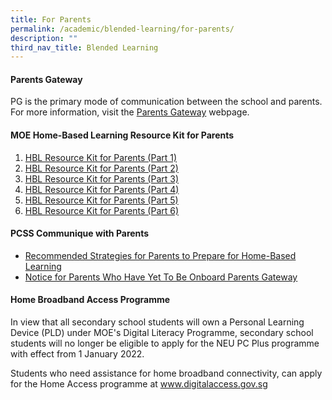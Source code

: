 ```yaml
---
title: For Parents
permalink: /academic/blended-learning/for-parents/
description: ""
third_nav_title: Blended Learning
---
```

<h4><strong>Parents Gateway</strong></h4>
<p>PG is the primary mode of communication between the school and parents. For more information, visit the&nbsp;<a href="https://pg.moe.edu.sg/" target="blank">Parents Gateway</a> webpage.</p>
<h4><strong>MOE Home-Based Learning Resource Kit for Parents</strong></h4>
<ol>
<li><a href="/files/HBL%20Resource%20Kit%20for%20Parents.pdf/"target="blank">HBL Resource Kit for Parents (Part 1)</a></li>
<li><a href="/files/Resource%20Kit%20-%20HBL%20(Part%202).pdf">HBL Resource Kit for Parents (Part 2)</a></li>
<li><a href="/files/Resource%20Kit%20-%20HBL%20(Part%203).pdf">HBL Resource Kit for Parents (Part 3)</a></li>
<li><a href="/files/Resource%20Kit%20-%20HBL%20(Part%204).pdf">HBL Resource Kit for Parents (Part 4)</a></li>
<li><a href="/files/Resource%20Kit%20-%20School%20Holiday%20Edition.pdf">HBL Resource Kit for Parents (Part 5)</a></li>
<li><a href="/files/Resource%20Kit%20-%20Parent%20Kit%20-%20Back%20to%20School%20(Updated-final)%20(1).pdf">HBL Resource Kit for Parents (Part 6)</a></li>
</ol>
<h4><strong>PCSS Communique with Parents</strong></h4>
<ul>
<li><a href="https://drive.google.com/file/d/1dll_jOa1ji9YrBlH79j5zPIRbYVhFBAm/view?usp=sharing" target="_blank" rel="noopener">Recommended Strategies for Parents to Prepare for Home-Based Learning</a></li>
<li><a href="https://drive.google.com/file/d/1r5S_tJhLUPnqatC7yDt7oaCSIYoG-_y4/view?usp=sharing" target="_blank" rel="noopener">Notice for Parents Who Have Yet To Be Onboard Parents Gateway</a></li>
</ul>
<h4><strong>Home Broadband Access Programme</strong></h4>
<p>In view that all secondary school students will own a Personal Learning Device (PLD) under MOE's Digital Literacy Programme, secondary school students will no longer be eligible to apply for the NEU PC Plus programme with effect from 1 January 2022.</p>
<p>Students who need assistance for home broadband connectivity, can apply for the Home Access programme at <a href="http://www.digitalaccess.gov.sg/" target="">www.digitalaccess.gov.sg</a></p>